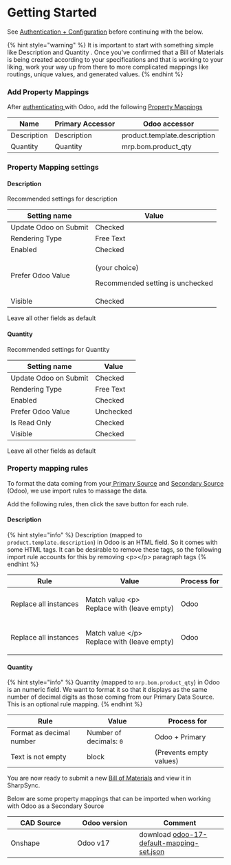 # Getting Started

See [Authentication + Configuration](authentication-+-configuration.md) before continuing with the below.

{% hint style="warning" %}
It is important to start with something simple like Description and Quantity . Once you've confirmed that a Bill of Materials is being created according to your specifications and that is working to your liking, work your way up from there to more complicated mappings like routings, unique values, and generated values.
{% endhint %}

### Add Property Mappings

After [authenticating ](authentication-+-configuration.md)with Odoo, add the following [Property Mappings](../../../fundamentals/property-mappings.md)

| Name        | Primary Accessor | Odoo accessor                |
| ----------- | ---------------- | ---------------------------- |
| Description | Description      | product.template.description |
| Quantity    | Quantity         | mrp.bom.product\_qty         |



### Property Mapping settings

#### Description

Recommended settings for description

| Setting name          | Value                                                       |
| --------------------- | ----------------------------------------------------------- |
| Update Odoo on Submit | Checked                                                     |
| Rendering Type        | Free Text                                                   |
| Enabled               | Checked                                                     |
| Prefer Odoo Value     | <p>(your choice)</p><p>Recommended setting is unchecked</p> |
| Visible               | Checked                                                     |

Leave all other fields as default

#### Quantity

Recommended settings for Quantity&#x20;

| Setting name          | Value     |
| --------------------- | --------- |
| Update Odoo on Submit | Checked   |
| Rendering Type        | Free Text |
| Enabled               | Checked   |
| Prefer Odoo Value     | Unchecked |
| Is Read Only          | Checked   |
| Visible               | Checked   |

Leave all other fields as default

### Property mapping rules

To format the data coming from your[ Primary Source](../../../fundamentals/data-sources.md) and [Secondary Source](../../../fundamentals/data-sources.md) (Odoo), we use import rules to massage the data.

Add the following rules, then click the save button for each rule.

#### Description

{% hint style="info" %}
Description (mapped to `product.template.description`) in Odoo is an HTML field. So it comes with some HTML tags. It can be desirable to remove these tags, so the following import rule accounts for this by removing \<p>\</p> paragraph tags
{% endhint %}

| Rule                  | Value                                                      | Process for |
| --------------------- | ---------------------------------------------------------- | ----------- |
| Replace all instances | <p>Match value &#x3C;p><br>Replace with (leave empty)</p>  | Odoo        |
| Replace all instances | <p>Match value &#x3C;/p><br>Replace with (leave empty)</p> | Odoo        |

#### Quantity

{% hint style="info" %}
Quantity (mapped to `mrp.bom.product_qty`) in Odoo is an numeric field. We want to format it so that it displays as the same number of decimal digits as those coming from our Primary Data Source. This is an optional rule mapping.
{% endhint %}



| Rule                     | Value                   | Process for             |
| ------------------------ | ----------------------- | ----------------------- |
| Format as decimal number | Number of decimals: `0` | Odoo + Primary          |
| Text is not empty        | block                   | (Prevents empty values) |



You are now ready to submit a new [Bill of Materials](../../../fundamentals/bom-comparison.md) and view it in SharpSync.

Below are some property mappings that can be imported when working with Odoo as a Secondary Source

<table><thead><tr><th width="139">CAD Source</th><th width="128">Odoo version</th><th>Comment</th></tr></thead><tbody><tr><td>Onshape</td><td>Odoo v17</td><td>download <a href="https://2811874215-files.gitbook.io/~/files/v0/b/gitbook-x-prod.appspot.com/o/spaces%2FcO2KdHJXVWdQ1ou1L85s%2Fuploads%2Fda188S8fq2t3Aeq1qoz9%2Fodoo-17-default-mapping-set.json?alt=media&#x26;token=efa400ee-33f4-4162-a0af-b1e250344e07">odoo-17-default-mapping-set.json</a></td></tr></tbody></table>



